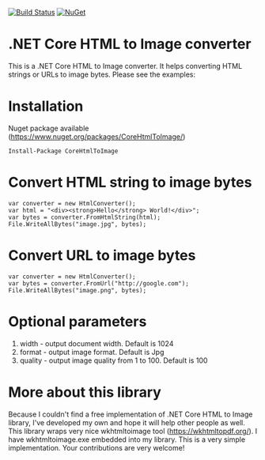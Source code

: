 [![Build Status](https://travis-ci.org/andrei-m-code/net-core-html-to-image.svg?branch=master)](https://travis-ci.org/andrei-m-code/net-core-html-to-image) [![NuGet](https://img.shields.io/nuget/v/CoreHtmlToImage.svg)](https://www.nuget.org/packages/CoreHtmlToImage/)

# .NET Core HTML to Image converter

This is a .NET Core HTML to Image converter. It helps converting HTML strings or URLs to image bytes. Please see the examples:

# Installation
Nuget package available (https://www.nuget.org/packages/CoreHtmlToImage/)
```
Install-Package CoreHtmlToImage
```

# Convert HTML string to image bytes
```
var converter = new HtmlConverter();
var html = "<div><strong>Hello</strong> World!</div>";
var bytes = converter.FromHtmlString(html);
File.WriteAllBytes("image.jpg", bytes);
```
            
# Convert URL to image bytes
```
var converter = new HtmlConverter();
var bytes = converter.FromUrl("http://google.com");
File.WriteAllBytes("image.png", bytes);
```

# Optional parameters
1. width - output document width. Default is 1024
2. format - output image format. Default is Jpg
3. quality - output image quality from 1 to 100. Default is 100

# More about this library
Because I couldn't find a free implementation of .NET Core HTML to Image library, I've developed my own and hope it will help other people as well. This library wraps very nice wkhtmltoimage tool (https://wkhtmltopdf.org/). I have wkhtmltoimage.exe embedded into my library. This is a very simple implementation. Your contributions are very welcome!
